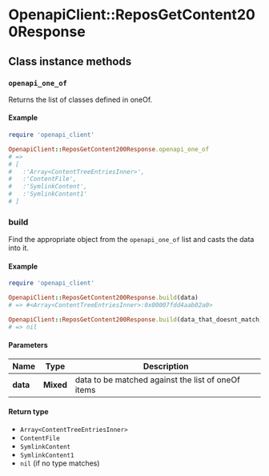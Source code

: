 # OpenapiClient::ReposGetContent200Response

## Class instance methods

### `openapi_one_of`

Returns the list of classes defined in oneOf.

#### Example

```ruby
require 'openapi_client'

OpenapiClient::ReposGetContent200Response.openapi_one_of
# =>
# [
#   :'Array<ContentTreeEntriesInner>',
#   :'ContentFile',
#   :'SymlinkContent',
#   :'SymlinkContent1'
# ]
```

### build

Find the appropriate object from the `openapi_one_of` list and casts the data into it.

#### Example

```ruby
require 'openapi_client'

OpenapiClient::ReposGetContent200Response.build(data)
# => #<Array<ContentTreeEntriesInner>:0x00007fdd4aab02a0>

OpenapiClient::ReposGetContent200Response.build(data_that_doesnt_match)
# => nil
```

#### Parameters

| Name | Type | Description |
| ---- | ---- | ----------- |
| **data** | **Mixed** | data to be matched against the list of oneOf items |

#### Return type

- `Array<ContentTreeEntriesInner>`
- `ContentFile`
- `SymlinkContent`
- `SymlinkContent1`
- `nil` (if no type matches)

